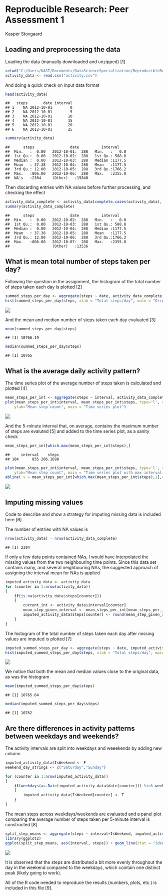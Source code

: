 # Reproducible Research: Peer Assessment 1
Kasper Stovgaard  


## Loading and preprocessing the data
Loading the data (manually downloaded and unzipped) [1]


```r
setwd("C:/Users/KAST/Documents/DataScienceSpecialization/ReproducibleResearch")
activity_data <- read.csv("activity.csv")
```

And doing a quick check on input data format

```r
head(activity_data)
```

```
##   steps       date interval
## 1    NA 2012-10-01        0
## 2    NA 2012-10-01        5
## 3    NA 2012-10-01       10
## 4    NA 2012-10-01       15
## 5    NA 2012-10-01       20
## 6    NA 2012-10-01       25
```

```r
summary(activity_data)
```

```
##      steps                date          interval     
##  Min.   :  0.00   2012-10-01:  288   Min.   :   0.0  
##  1st Qu.:  0.00   2012-10-02:  288   1st Qu.: 588.8  
##  Median :  0.00   2012-10-03:  288   Median :1177.5  
##  Mean   : 37.38   2012-10-04:  288   Mean   :1177.5  
##  3rd Qu.: 12.00   2012-10-05:  288   3rd Qu.:1766.2  
##  Max.   :806.00   2012-10-06:  288   Max.   :2355.0  
##  NA's   :2304     (Other)   :15840
```

Then discarding entries with NA values before further processing, and checking the effect

```r
activity_data_complete <- activity_data[complete.cases(activity_data), ]
summary(activity_data_complete)
```

```
##      steps                date          interval     
##  Min.   :  0.00   2012-10-02:  288   Min.   :   0.0  
##  1st Qu.:  0.00   2012-10-03:  288   1st Qu.: 588.8  
##  Median :  0.00   2012-10-04:  288   Median :1177.5  
##  Mean   : 37.38   2012-10-05:  288   Mean   :1177.5  
##  3rd Qu.: 12.00   2012-10-06:  288   3rd Qu.:1766.2  
##  Max.   :806.00   2012-10-07:  288   Max.   :2355.0  
##                   (Other)   :13536
```


## What is mean total number of steps taken per day?

Following the question in the assignment, the histogram of the total number of steps taken each day is plotted [2]

```r
summed_steps_per_day <- aggregate(steps ~ date, activity_data_complete, sum)
hist(summed_steps_per_day$steps, xlab = "Total steps/day", main = "Original data set (complete cases)")
```

![](PA1_template_files/figure-html/unnamed-chunk-4-1.png)

And the mean and median number of steps taken each day evaluated [3]

```r
mean(summed_steps_per_day$steps)
```

```
## [1] 10766.19
```

```r
median(summed_steps_per_day$steps)
```

```
## [1] 10765
```


## What is the average daily activity pattern?
The time series plot of the average number of steps taken is calculated and plotted [4]

```r
mean_steps_per_int <- aggregate(steps ~ interval, activity_data_complete, mean)
plot(mean_steps_per_int$interval, mean_steps_per_int$steps, type='l', xlab="Interval", 
    ylab="Mean step count", main = "Time series plot")
```

![](PA1_template_files/figure-html/unnamed-chunk-6-1.png)

And the 5-minute interval that, on average, contains the maximum number of steps are evaluted [5] 
and added to the time series plot, as a sanity check

```r
mean_steps_per_int[which.max(mean_steps_per_int$steps),]
```

```
##     interval    steps
## 104      835 206.1698
```

```r
plot(mean_steps_per_int$interval, mean_steps_per_int$steps, type='l', xlab="Interval", 
    ylab="Mean step count", main = "Time series plot with max interval in red")
abline( v = mean_steps_per_int[which.max(mean_steps_per_int$steps),1],col = "red")
```

![](PA1_template_files/figure-html/unnamed-chunk-7-1.png)


## Imputing missing values
Code to describe and show a strategy for imputing missing data is included here [6]

The number of entries with NA values is

```r
nrow(activity_data) - nrow(activity_data_complete)
```

```
## [1] 2304
```

If only a few data points contained NAs, I would have interpolated the missing values from 
the two neighbouring time points. Since this data set contains many, and several neighbouring
NAs, the suggested approach of assigning the interval mean for NAs is applied

```r
imputed_activity_data <- activity_data
for (counter in 1:nrow(activity_data)) 
{
    if(is.na(activity_data$steps[counter])) 
    {
        current_int <- activity_data$interval[counter]
        mean_step_given_interval <- mean_steps_per_int[mean_steps_per_int$interval == current_int,]$steps
        imputed_activity_data$steps[counter] <- round(mean_step_given_interval) # want integer steps
    }
}
```

The histogram of the total number of steps taken each day after missing values are imputed is plotted [7]

```r
imputed_summed_steps_per_day <- aggregate(steps ~ date, imputed_activity_data, sum)
hist(imputed_summed_steps_per_day$steps, xlab = "Total steps/day", main = "Imputed data set")
```

![](PA1_template_files/figure-html/unnamed-chunk-10-1.png)

We notice that both the mean and median values close to the original data, as was the histogram

```r
mean(imputed_summed_steps_per_day$steps)
```

```
## [1] 10765.64
```

```r
median(imputed_summed_steps_per_day$steps)
```

```
## [1] 10762
```


## Are there differences in activity patterns between weekdays and weekends?
The activity intervals are split into weekdays and weeekends by adding new column

```r
imputed_activity_data$IsWeekend <- F
weekend_day_strings <- c("Saturday","Sunday")

for (counter in 1:nrow(imputed_activity_data)) 
{
    if(weekdays(as.Date(imputed_activity_data$date[counter])) %in% weekend_day_strings)
    {
        imputed_activity_data$IsWeekend[counter] <- T
    }
}
```

The mean steps across weekdays/weekends are evaluated and a panel plot comparing the average number of steps taken per 5-minute interval is constructed [8]

```r
split_step_means <- aggregate(steps ~ interval+IsWeekend, imputed_activity_data, mean)
library(ggplot2)
ggplot(split_step_means, aes(interval, steps)) + geom_line(stat = "identity", aes(colour = IsWeekend)) + facet_grid(IsWeekend ~ .) 
```

![](PA1_template_files/figure-html/unnamed-chunk-13-1.png)

It is observed that the steps are distributed a bit more evenly throughout the day in the weekend compared to the 
weekdays, which cointain one distinct peak (likely going to work).

All of the R code needed to reproduce the results (numbers, plots, etc.) is included in this file [9].

